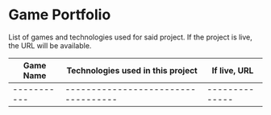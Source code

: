 # Game Portfolio
List of games and technologies used for said project. If the project is live, the URL will be available.

| Game Name | Technologies used in this project | If live, URL |
|-----------|-----------------------------------|--------------|
|-----------|-----------------------------------|--------------|

